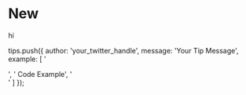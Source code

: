 # New




hi

tips.push({
	author: 'your_twitter_handle',
	message: 'Your Tip Message',
	example: [
		'<div>',
		'	Code Example',
		'</div>'
	]
});
